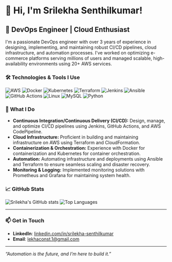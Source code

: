 # 👋 Hi, I'm Srilekha Senthilkumar!

## 🚀 DevOps Engineer | Cloud Enthusiast 

I'm a passionate DevOps engineer with over 3 years of experience in designing, implementing, and maintaining robust CI/CD pipelines, cloud infrastructure, and automation processes. I've worked on optimizing e-commerce platforms serving millions of users and managed scalable, high-availability environments using 20+ AWS services.

### 🛠️ **Technologies & Tools I Use**
![AWS](https://img.shields.io/badge/-AWS-232F3E?style=flat&logo=amazon-aws&logoColor=white)
![Docker](https://img.shields.io/badge/-Docker-2496ED?style=flat&logo=docker&logoColor=white)
![Kubernetes](https://img.shields.io/badge/-Kubernetes-326CE5?style=flat&logo=kubernetes&logoColor=white)
![Terraform](https://img.shields.io/badge/-Terraform-623CE4?style=flat&logo=terraform&logoColor=white)
![Jenkins](https://img.shields.io/badge/-Jenkins-D24939?style=flat&logo=jenkins&logoColor=white)
![Ansible](https://img.shields.io/badge/-Ansible-EE0000?style=flat&logo=ansible&logoColor=white)
![GitHub Actions](https://img.shields.io/badge/-GitHub_Actions-2088FF?style=flat&logo=github-actions&logoColor=white)
![Linux](https://img.shields.io/badge/-Linux-FCC624?style=flat&logo=linux&logoColor=black)
![MySQL](https://img.shields.io/badge/-MySQL-4479A1?style=flat&logo=mysql&logoColor=white)
![Python](https://img.shields.io/badge/-Python-3776AB?style=flat&logo=python&logoColor=white)

### 💼 **What I Do**
- **Continuous Integration/Continuous Delivery (CI/CD):** Design, manage, and optimize CI/CD pipelines using Jenkins, GitHub Actions, and AWS CodePipeline.
- **Cloud Infrastructure:** Proficient in building and maintaining infrastructure on AWS using Terraform and CloudFormation.
- **Containerization & Orchestration:** Experience with Docker for containerization and Kubernetes for container orchestration.
- **Automation:** Automating infrastructure and deployments using Ansible and Terraform to ensure seamless scaling and disaster recovery.
- **Monitoring & Logging:** Implemented monitoring solutions with Prometheus and Grafana for maintaining system health.

### 📈 **GitHub Stats**
![Srilekha's GitHub stats](https://github-readme-stats.vercel.app/api?username=SrilekhaS20&show_icons=true&theme=radical)
![Top Languages](https://github-readme-stats.vercel.app/api/top-langs/?username=SrilekhaS20&layout=compact&theme=radical)

---

### 📫 **Get in Touch**
- **LinkedIn**: [linkedin.com/in/srilekha-senthilkumar](https://www.linkedin.com/in/srilekha-senthilkumar/)
- **Email**: lekhaconst.1@gmail.com

---

_“Automation is the future, and I’m here to build it.”_
